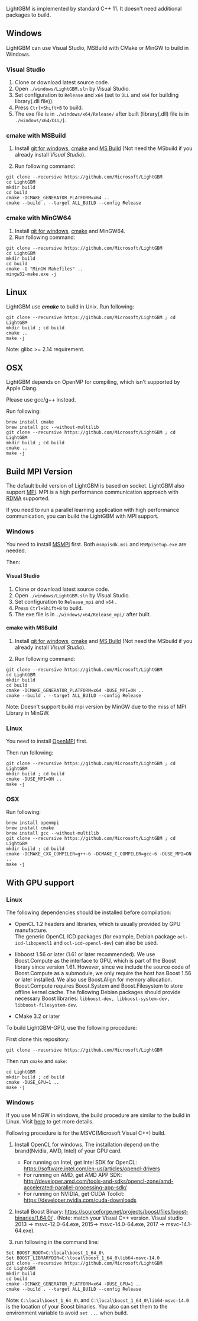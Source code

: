 LightGBM is implemented by standard C++ 11. It doesn't need additional packages to build.

## Windows

LightGBM can use Visual Studio, MSBuild with CMake or MinGW to build in Windows.

### Visual Studio

1. Clone or download latest source code.
2. Open ```./windows/LightGBM.sln``` by Visual Studio.
3. Set configuration to ```Release``` and ```x64``` (set to ```DLL``` and ```x64``` for building library(.dll file)).
4. Press ```Ctrl+Shift+B``` to build.
5. The exe file is in ```./windows/x64/Release/``` after built (library(.dll) file is in ```./windows/x64/DLL/```).

### cmake with MSBuild

1. Install [git for windows](https://git-scm.com/download/win), [cmake](https://cmake.org/) and [MS Build](https://www.visualstudio.com/downloads/#build-tools-for-visual-studio-2017) (Not need the MSbuild if you already install *Visual Studio*).

2. Run following command:

```
git clone --recursive https://github.com/Microsoft/LightGBM
cd LightGBM
mkdir build
cd build
cmake -DCMAKE_GENERATOR_PLATFORM=x64 ..
cmake --build . --target ALL_BUILD --config Release
```

### cmake with MinGW64

1. Install [git for windows](https://git-scm.com/download/win), [cmake](https://cmake.org/) and MinGW64.
2. Run following command:
```
git clone --recursive https://github.com/Microsoft/LightGBM
cd LightGBM
mkdir build
cd build
cmake -G "MinGW Makefiles" ..
mingw32-make.exe -j
```

## Linux

LightGBM use ***cmake*** to build in Unix. Run following: 

```
git clone --recursive https://github.com/Microsoft/LightGBM ; cd LightGBM
mkdir build ; cd build
cmake .. 
make -j 
```

Note: glibc >= 2.14 requirement.

## OSX

LightGBM depends on OpenMP for compiling, which isn't supported by Apple Clang.

Please use gcc/g++ instead. 

Run following: 

```
brew install cmake
brew install gcc --without-multilib
git clone --recursive https://github.com/Microsoft/LightGBM ; cd LightGBM
mkdir build ; cd build
cmake .. 
make -j 
```

## Build MPI Version

The default build version of LightGBM is based on socket. LightGBM also support [MPI](https://en.wikipedia.org/wiki/Message_Passing_Interface). MPI is a high performance communication approach with [RDMA](https://en.wikipedia.org/wiki/Remote_direct_memory_access) supported. 

If you need to run a parallel learning application with high performance communication, you can build the LightGBM with MPI support.

### Windows

You need to install [MSMPI](https://www.microsoft.com/en-us/download/details.aspx?id=49926) first. Both ```msmpisdk.msi``` and ```MSMpiSetup.exe``` are needed.

Then:

#### Visual Studio

1. Clone or download latest source code.
2. Open ```./windows/LightGBM.sln``` by Visual Studio.
3. Set configuration to ```Release_mpi``` and ```x64``` .
4. Press ```Ctrl+Shift+B``` to build.
5. The exe file is in ```./windows/x64/Release_mpi/``` after built.

#### cmake with MSBuild

1. Install [git for windows](https://git-scm.com/download/win), [cmake](https://cmake.org/) and [MS Build](https://www.visualstudio.com/downloads/#build-tools-for-visual-studio-2017) (Not need the MSbuild if you already install *Visual Studio*).

2. Run following command:

```
git clone --recursive https://github.com/Microsoft/LightGBM
cd LightGBM
mkdir build
cd build
cmake -DCMAKE_GENERATOR_PLATFORM=x64 -DUSE_MPI=ON ..
cmake --build . --target ALL_BUILD --config Release
```

Note: Doesn't support build mpi version by MinGW due to the miss of MPI Library in MinGW.
### Linux

You need to install [OpenMPI](https://www.open-mpi.org/) first.

Then run following:

```
git clone --recursive https://github.com/Microsoft/LightGBM ; cd LightGBM
mkdir build ; cd build
cmake -DUSE_MPI=ON .. 
make -j 
```

### OSX


Run following: 

```
brew install openmpi 
brew install cmake
brew install gcc --without-multilib
git clone --recursive https://github.com/Microsoft/LightGBM ; cd LightGBM
mkdir build ; cd build
cmake -DCMAKE_CXX_COMPILER=g++-6 -DCMAKE_C_COMPILER=gcc-6 -DUSE_MPI=ON .. 
make -j 
```

## With GPU support

### Linux

The following dependencies should be installed before compilation:

- OpenCL 1.2 headers and libraries, which is usually provided by GPU manufacture.  
  The generic OpenCL ICD packages (for example, Debian package
  `ocl-icd-libopencl1` and `ocl-icd-opencl-dev`) can also be used.

- libboost 1.56 or later (1.61 or later recommended). We use Boost.Compute as
  the interface to GPU, which is part of the Boost library since version 1.61.
  However, since we include the source code of Boost.Compute as a submodule, we
  only require the host has Boost 1.56 or later installed. We also use
  Boost.Align for memory allocation. Boost.Compute requires Boost.System
  and Boost.Filesystem to store offline kernel cache. The following Debian 
  packages should provide necessary Boost libraries: 
  `libboost-dev, libboost-system-dev, libboost-filesystem-dev`.

- CMake 3.2 or later

To build LightGBM-GPU, use the following procedure:

First clone this repository:

```
git clone --recursive https://github.com/Microsoft/LightGBM
```

Then run `cmake` and `make`:

```
cd LightGBM
mkdir build ; cd build
cmake -DUSE_GPU=1 .. 
make -j 
```

### Windows

If you use MinGW in windows, the build procedure are similar to the build in Linux. Visit [here](https://github.com/Microsoft/LightGBM/blob/master/docs/GPU-Windows.md) to get more details.


Following procedure is for the MSVC(Microsoft Visual C++) build. 

1. Install OpenCL for windows. The installation depend on the brand(Nvidia, AMD, Intel) of your GPU card. 

    * For running on Intel, get Intel SDK for OpenCL: https://software.intel.com/en-us/articles/opencl-drivers
    * For running on AMD, get AMD APP SDK: http://developer.amd.com/tools-and-sdks/opencl-zone/amd-accelerated-parallel-processing-app-sdk/
    * For running on NVIDIA, get CUDA Toolkit: https://developer.nvidia.com/cuda-downloads

2. Install Boost Binary: https://sourceforge.net/projects/boost/files/boost-binaries/1.64.0/ .
   (Note: match your Visual C++ version.  Visual studio 2013 -> msvc-12.0-64.exe, 2015-> msvc-14.0-64.exe, 2017 -> msvc-14.1-64.exe). 
3. run following in the command line:
```
Set BOOST_ROOT=C:\local\boost_1_64_0\
Set BOOST_LIBRARYDIR=C:\local\boost_1_64_0\lib64-msvc-14.0
git clone --recursive https://github.com/Microsoft/LightGBM
cd LightGBM
mkdir build
cd build
cmake -DCMAKE_GENERATOR_PLATFORM=x64 -DUSE_GPU=1 ..
cmake --build . --target ALL_BUILD --config Release
```
Note: `C:\local\boost_1_64_0\` and `C:\local\boost_1_64_0\lib64-msvc-14.0` is the location of your Boost binaries. You also can set them to the environment variable to avoid `set ...` when build. 

